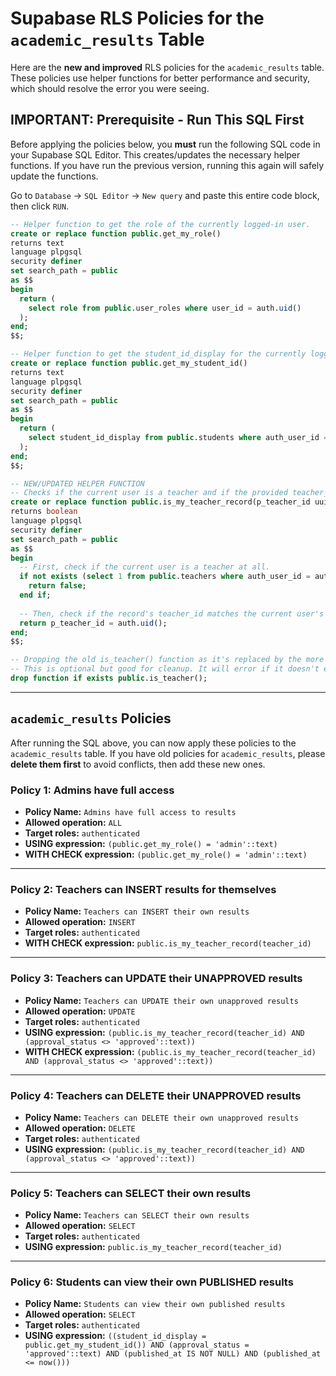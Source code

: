 # Supabase RLS Policies for the `academic_results` Table

Here are the **new and improved** RLS policies for the `academic_results` table. These policies use helper functions for better performance and security, which should resolve the error you were seeing.

## IMPORTANT: Prerequisite - Run This SQL First

Before applying the policies below, you **must** run the following SQL code in your Supabase SQL Editor. This creates/updates the necessary helper functions. If you have run the previous version, running this again will safely update the functions.

Go to `Database` -> `SQL Editor` -> `New query` and paste this entire code block, then click `RUN`.

```sql
-- Helper function to get the role of the currently logged-in user.
create or replace function public.get_my_role()
returns text
language plpgsql
security definer
set search_path = public
as $$
begin
  return (
    select role from public.user_roles where user_id = auth.uid()
  );
end;
$$;

-- Helper function to get the student_id_display for the currently logged-in student.
create or replace function public.get_my_student_id()
returns text
language plpgsql
security definer
set search_path = public
as $$
begin
  return (
    select student_id_display from public.students where auth_user_id = auth.uid()
  );
end;
$$;

-- NEW/UPDATED HELPER FUNCTION
-- Checks if the current user is a teacher and if the provided teacher_id matches their own auth.uid().
create or replace function public.is_my_teacher_record(p_teacher_id uuid)
returns boolean
language plpgsql
security definer
set search_path = public
as $$
begin
  -- First, check if the current user is a teacher at all.
  if not exists (select 1 from public.teachers where auth_user_id = auth.uid()) then
    return false;
  end if;
  
  -- Then, check if the record's teacher_id matches the current user's id.
  return p_teacher_id = auth.uid();
end;
$$;

-- Dropping the old is_teacher() function as it's replaced by the more specific is_my_teacher_record().
-- This is optional but good for cleanup. It will error if it doesn't exist, which is safe to ignore.
drop function if exists public.is_teacher();
```

---
## `academic_results` Policies

After running the SQL above, you can now apply these policies to the `academic_results` table. If you have old policies for `academic_results`, please **delete them first** to avoid conflicts, then add these new ones.

### Policy 1: Admins have full access
-   **Policy Name:** `Admins have full access to results`
-   **Allowed operation:** `ALL`
-   **Target roles:** `authenticated`
-   **USING expression:** `(public.get_my_role() = 'admin'::text)`
-   **WITH CHECK expression:** `(public.get_my_role() = 'admin'::text)`

---

### Policy 2: Teachers can INSERT results for themselves
-   **Policy Name:** `Teachers can INSERT their own results`
-   **Allowed operation:** `INSERT`
-   **Target roles:** `authenticated`
-   **WITH CHECK expression:** `public.is_my_teacher_record(teacher_id)`

---

### Policy 3: Teachers can UPDATE their UNAPPROVED results
-   **Policy Name:** `Teachers can UPDATE their own unapproved results`
-   **Allowed operation:** `UPDATE`
-   **Target roles:** `authenticated`
-   **USING expression:** `(public.is_my_teacher_record(teacher_id) AND (approval_status <> 'approved'::text))`
-   **WITH CHECK expression:** `(public.is_my_teacher_record(teacher_id) AND (approval_status <> 'approved'::text))`

---

### Policy 4: Teachers can DELETE their UNAPPROVED results
-   **Policy Name:** `Teachers can DELETE their own unapproved results`
-   **Allowed operation:** `DELETE`
-   **Target roles:** `authenticated`
-   **USING expression:** `(public.is_my_teacher_record(teacher_id) AND (approval_status <> 'approved'::text))`

---

### Policy 5: Teachers can SELECT their own results
-   **Policy Name:** `Teachers can SELECT their own results`
-   **Allowed operation:** `SELECT`
-   **Target roles:** `authenticated`
-   **USING expression:** `public.is_my_teacher_record(teacher_id)`

---

### Policy 6: Students can view their own PUBLISHED results
-   **Policy Name:** `Students can view their own published results`
-   **Allowed operation:** `SELECT`
-   **Target roles:** `authenticated`
-   **USING expression:** `((student_id_display = public.get_my_student_id()) AND (approval_status = 'approved'::text) AND (published_at IS NOT NULL) AND (published_at <= now()))`
